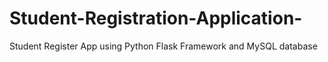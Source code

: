 # Student-Registration-Application-
Student Register App using Python Flask Framework and MySQL database
